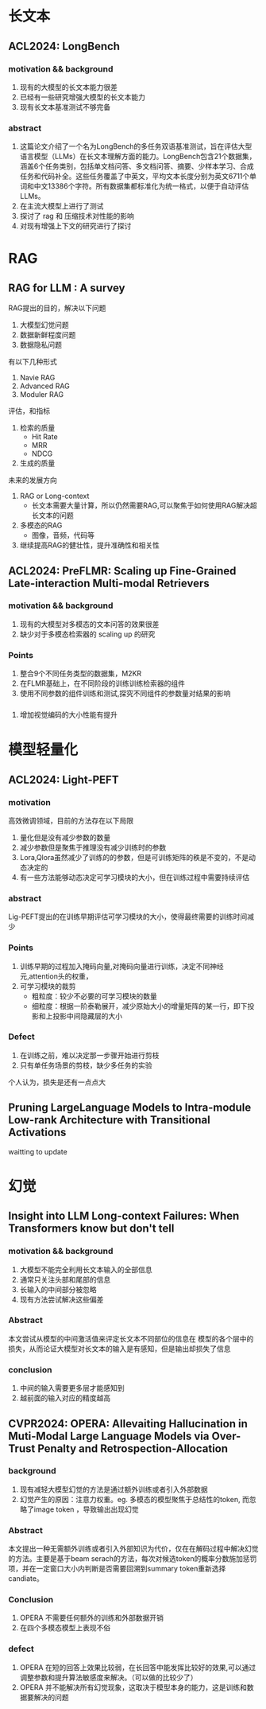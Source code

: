 
# 长文本

## ACL2024: LongBench

### motivation  && background

1. 现有的大模型的长文本能力很差
2. 已经有一些研究增强大模型的长文本能力
2. 现有长文本基准测试不够完备

### abstract

1. 这篇论文介绍了一个名为LongBench的多任务双语基准测试，旨在评估大型语言模型（LLMs）在长文本理解方面的能力。LongBench包含21个数据集，涵盖6个任务类别，包括单文档问答、多文档问答、摘要、少样本学习、合成任务和代码补全。这些任务覆盖了中英文，平均文本长度分别为英文6711个单词和中文13386个字符。所有数据集都标准化为统一格式，以便于自动评估LLMs。
2. 在主流大模型上进行了测试
3. 探讨了 rag 和 压缩技术对性能的影响
4. 对现有增强上下文的研究进行了探讨

# RAG

## RAG for LLM :  A survey

RAG提出的目的，解决以下问题

1. 大模型幻觉问题
2. 数据新鲜程度问题
3. 数据隐私问题

有以下几种形式

1. Navie RAG
2. Advanced RAG
3. Moduler RAG

评估，和指标

1. 检索的质量
    - Hit Rate
    - MRR
    - NDCG
2. 生成的质量

未来的发展方向

1. RAG or Long-context
    - 长文本需要大量计算，所以仍然需要RAG,可以聚焦于如何使用RAG解决超长文本的问题
2. 多模态的RAG
    - 图像，音频，代码等
3. 继续提高RAG的健壮性，提升准确性和相关性

## ACL2024: PreFLMR: Scaling up Fine-Grained Late-interaction Multi-modal Retrievers

### motivation && background

1. 现有的大模型对多模态的文本问答的效果很差
2. 缺少对于多模态检索器的 scaling up 的研究

### Points

1. 整合9个不同任务类型的数据集，M2KR
2. 在FLMR基础上，在不同阶段的训练训练检索器的组件
3. 使用不同参数的组件训练和测试,探究不同组件的参数量对结果的影响

###

1. 增加视觉编码的大小性能有提升

# 模型轻量化

## ACL2024: Light-PEFT

### motivation

高效微调领域，目前的方法存在以下局限

1. 量化但是没有减少参数的数量
2. 减少参数但是聚焦于推理没有减少训练时的参数
3. Lora,Qlora虽然减少了训练的的参数，但是可训练矩阵的秩是不变的，不是动态决定的
4. 有一些方法能够动态决定可学习模块的大小，但在训练过程中需要持续评估

### abstract

Lig-PEFT提出的在训练早期评估可学习模块的大小，使得最终需要的训练时间减少

### Points

1. 训练早期的过程加入掩码向量,对掩码向量进行训练，决定不同神经元,attention头的权重，
2. 可学习模块的裁剪
    - 粗粒度：较少不必要的可学习模块的数量
    - 细粒度：根据一阶泰勒展开，减少原始大小的增量矩阵的某一行，即下投影和上投影中间隐藏层的大小

### Defect

1. 在训练之前，难以决定那一步骤开始进行剪枝
2. 只有单任务场景的剪枝，缺少多任务的实验

个人认为，损失是还有一点点大

## Pruning LargeLanguage Models to Intra-module Low-rank Architecture with Transitional Activations

waitting to update

# 幻觉

## Insight into LLM Long-context Failures: When Transformers know but don't tell

### motivation && background

1. 大模型不能完全利用长文本输入的全部信息
2. 通常只关注头部和尾部的信息
3. 长输入的中间部分被忽略
4. 现有方法尝试解决这些偏差

### Abstract

本文尝试从模型的中间激活值来评定长文本不同部位的信息在 模型的各个层中的损失，从而论证大模型对长文本的输入是有感知，但是输出却损失了信息

### conclusion

1. 中间的输入需要更多层才能感知到
2. 越前面的输入对应的精度越高

## CVPR2024: OPERA: Allevaiting Hallucination in Muti-Modal Large Language Models via Over-Trust Penalty and Retrospection-Allocation

### background

1. 现有减轻大模型幻觉的方法是通过额外训练或者引入外部数据
2. 幻觉产生的原因：注意力权重。eg. 多模态的模型聚焦于总结性的token, 而忽略了image token ，导致输出出现幻觉

### Abstract

本文提出一种无需额外训练或者引入外部知识为代价，仅在在解码过程中解决幻觉的方法。主要是基于beam serach的方法，每次对候选token的概率分数施加惩罚项，并在一定窗口大小内判断是否需要回溯到summary token重新选择candiate。

### Conclusion

1. OPERA 不需要任何额外的训练和外部数据开销
2. 在四个多模态模型上表现不俗

### defect

1. OPERA 在短的回答上效果比较弱，在长回答中能发挥比较好的效果,可以通过调整参数和提升算法敏感度来解决。（可以做的比较少了）
2. OPERA 并不能解决所有幻觉现象，这取决于模型本身的能力，这是训练和数据要解决的问题
